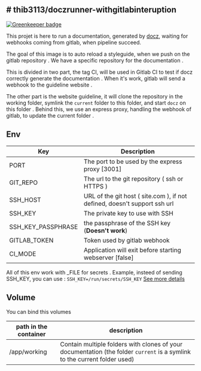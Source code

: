 
  ## # thib3113/doczrunner-withgitlabinteruption

[![Greenkeeper badge](https://badges.greenkeeper.io/thib3113/doczRunner-withgitlabInteruption.svg)](https://greenkeeper.io/)

This projet is here to run a documentation, generated by [docz](https://docz.site), waiting for webhooks coming from gitlab, when pipeline succeed.

The goal of this image is to auto reload a styleguide, when we push on the gitlab repository .
We have a specific repository for the documentation .

This is divided in two part, the tag CI, will be used in Gitlab CI to test if docz correctly generate the documentation . When it's work, gitlab will send a webhook to the guideline website .

The other part is the website guideline, it will clone the repository in the working folder, symlink the `current` folder to this folder, and start `docz` on this folder . Behind this, we use an express proxy, handling the webhook of gitlab, to update the current folder . 

Env
---
| Key | Description |
|--|--|
| PORT |The port to be used by the express proxy [3001]|
| GIT_REPO | The url to the git repository ( ssh or HTTPS ) |
| SSH_HOST | URL of the git host ( site.com ), if not defined, doesn't support ssh url|
| SSH_KEY | The private key to use with SSH|
| SSH_KEY_PASSPHRASE | the passphrase of the SSH key (**Doesn't work**)|
| GITLAB_TOKEN | Token used by gitlab webhook |
| CI_MODE | Application will exit before starting webserver [false] |

All of this env work with _FILE for secrets .
Example, insteed of sending SSH_KEY, you can use :
`SSH_KEY=/run/secrets/SSH_KEY`
[See more details](https://docs.docker.com/engine/swarm/secrets/)

Volume
---
You can bind this volumes

| path in the container | description |
|--|--|
| /app/working | Contain multiple folders with clones of your documentation (the folder `current` is a symlink to the current folder used) |
